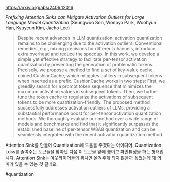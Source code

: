 https://arxiv.org/abs/2406.12016

*Prefixing Attention Sinks can Mitigate Activation Outliers for Large Language Model Quantization* (Seungwoo Son, Wonpyo Park, Woohyun Han, Kyuyeun Kim, Jaeho Lee)

> Despite recent advances in LLM quantization, activation quantization remains to be challenging due to the activation outliers. Conventional remedies, e.g., mixing precisions for different channels, introduce extra overhead and reduce the speedup. In this work, we develop a simple yet effective strategy to facilitate per-tensor activation quantization by preventing the generation of problematic tokens. Precisely, we propose a method to find a set of key-value cache, coined CushionCache, which mitigates outliers in subsequent tokens when inserted as a prefix. CushionCache works in two steps: First, we greedily search for a prompt token sequence that minimizes the maximum activation values in subsequent tokens. Then, we further tune the token cache to regularize the activations of subsequent tokens to be more quantization-friendly. The proposed method successfully addresses activation outliers of LLMs, providing a substantial performance boost for per-tensor activation quantization methods. We thoroughly evaluate our method over a wide range of models and benchmarks and find that it significantly surpasses the established baseline of per-tensor W8A8 quantization and can be seamlessly integrated with the recent activation quantization method.

Attention Sink를 만들어 Quantization에 도움을 주겠다는 아이디어. Quantization Loss를 줄여주는 토큰들을 찾아낸 다음 이 토큰을 앞에 붙이고 파인튜닝을 하는 형태입니다. Attention Sink는 아웃라이어들의 위치만 옮겨주게 되지 않을까 싶었는데 꽤 의미가 있을 수 있는 것 같네요.

#quantization 